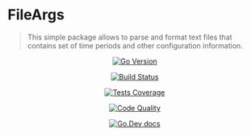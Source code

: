 # FileArgs

> This simple package allows to parse and format text files that contains set of time periods and other configuration information.

<div align="center">

<a href="#" style="display: inline"> <img alt="Go Version" src="https://img.shields.io/github/go-mod/go-version/parro-it/fileargs?style=flat"></a>

<a href="#" style="display: inline"> <img alt="Build Status" src="https://img.shields.io/github/workflow/status/parro-it/fileargs/Test/master?style=flat"></a>

<a href="#" style="display: inline"> <img  alt="Tests Coverage" src="https://img.shields.io/coveralls/github/parro-it/fileargs/master?style=flat"></a>

<a href="#" style="display: inline"> <img alt="Code Quality" src="https://img.shields.io/codeclimate/maintainability/parro-it/fileargs?style=flat"></a>

<a href="#" style="display: inline"> <img alt="Go.Dev docs" src="https://img.shields.io/badge/go.dev-reference-blue?logo=go&logoColor=white&style=flat"></a>

</div>
